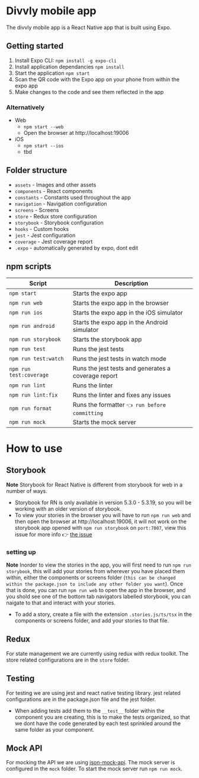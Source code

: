 # Divvly mobile app

The divvly mobile app is a React Native app that is built using Expo.

## Getting started

1. Install Expo CLI: `npm install -g expo-cli`
2. Install application dependancies `npm install`
3. Start the application `npm start`
4. Scan the QR code with the Expo app on your phone from within the expo app
5. Make changes to the code and see them reflected in the app

### Alternatively

- Web
  - `npm start --web`
  - Open the browser at http://localhost:19006
- iOS
  - `npm start --ios`
  - tbd

## Folder structure

- `assets` - Images and other assets
- `components` - React components
- `constants` - Constants used throughout the app
- `navigation` - Navigation configuration
- `screens` - Screens
- `store` - Redux store configuration
- `storybook` - Storybook configuration
- `hooks` - Custom hooks
- `jest` - Jest configuration
- `coverage` - Jest coverage report
- `.expo` - automatically generated by expo, dont edit

## npm scripts

| Script                  | Description                                         |
| ----------------------- | --------------------------------------------------- |
| `npm start`             | Starts the expo app                                 |
| `npm run web`           | Starts the expo app in the browser                  |
| `npm run ios`           | Starts the expo app in the iOS simulator            |
| `npm run android`       | Starts the expo app in the Android simulator        |
| `npm run storybook`     | Starts the storybook app                            |
| `npm run test`          | Runs the jest tests                                 |
| `npm run test:watch`    | Runs the jest tests in watch mode                   |
| `npm run test:coverage` | Runs the jest tests and generates a coverage report |
| `npm run lint`          | Runs the linter                                     |
| `npm run lint:fix`      | Runs the linter and fixes any issues                |
| `npm run format`        | Runs the formatter `👈 run before committing`       |
| `npm run mock`          | Starts the mock server                              |

# How to use

## Storybook

**Note** Storybook for React Native is different from storybook for web in a number of ways.

- Storybook for RN is only available in version 5.3.0 - 5.3.19, so you will be working with an older version of storybook.
- To view your stories in the browser you will have to run `npm run web` and then open the browser at http://localhost:19006, it will not work on the storybook app opened with `npm run storybook` on `port:7007`, view this issue for more info 👉 [the issue](https://github.com/storybookjs/storybook/issues/3353)

### setting up

**Note** Inorder to view the stories in the app, you will first need to run `npm run storybook`, this will add your stories from wherever you have placed them within, either the components or screens folder (`this can be changed within the package.json to include any other folder you want`). Once that is done, you can run `npm run web` to open the app in the browser, and you shold see one of the bottom tab navigators labelled storybook, you can naigate to that and interact with your stories.

- To add a story, create a file with the extension `.stories.js/ts/tsx` in the components or screens folder, and add your stories to that file.

## Redux

For state management we are currently using redux with redux toolkit. The store related configurations are in the `store` folder.

## Testing

For testing we are using jest and react native testing library. jest related configurations are in the package.json file and the jest folder.

- When adding tests add them to the `__test__` folder within the component you are creating, this is to make the tests organized, so that we dont have the code generated by each test sprinkled around the same folder as your component.


## Mock API
For mocking the API we are using [json-mock-api](https://www.npmjs.com/package/json-mock-api). The mock server is configured in the `mock` folder. To start the mock server run `npm run mock`.